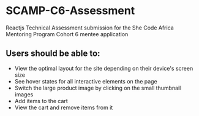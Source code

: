 # SCAMP-C6-Assessment

Reactjs Technical Assessment submission for the She Code Africa Mentoring Program Cohort 6 mentee application

## Users should be able to:

- View the optimal layout for the site depending on their device's screen size
- See hover states for all interactive elements on the page
- Switch the large product image by clicking on the small thumbnail images
- Add items to the cart
- View the cart and remove items from it
